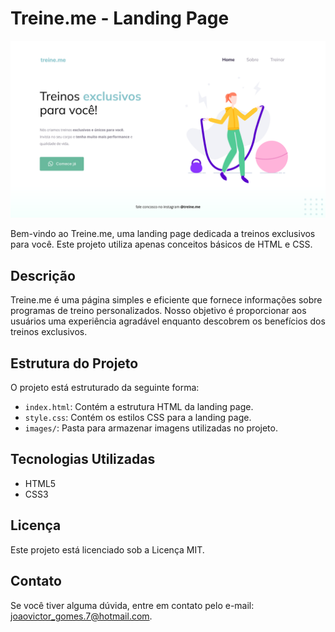 # Treine.me - Landing Page

![Treine.me](https://github.com/jrijo7/C-digo-do-desafio---Fase-02/blob/main/Group1.png)

Bem-vindo ao Treine.me, uma landing page dedicada a treinos exclusivos para você. Este projeto utiliza apenas conceitos básicos de HTML e CSS.

## Descrição

Treine.me é uma página simples e eficiente que fornece informações sobre programas de treino personalizados. Nosso objetivo é proporcionar aos usuários uma experiência agradável enquanto descobrem os benefícios dos treinos exclusivos.

## Estrutura do Projeto

O projeto está estruturado da seguinte forma:


- `index.html`: Contém a estrutura HTML da landing page.
- `style.css`: Contém os estilos CSS para a landing page.
- `images/`: Pasta para armazenar imagens utilizadas no projeto.

## Tecnologias Utilizadas

- HTML5
- CSS3

## Licença

Este projeto está licenciado sob a Licença MIT.

## Contato

Se você tiver alguma dúvida, entre em contato pelo e-mail: [joaovictor_gomes.7@hotmail.com](mailto:joaovictor_gomes.7@hotmail.com).


